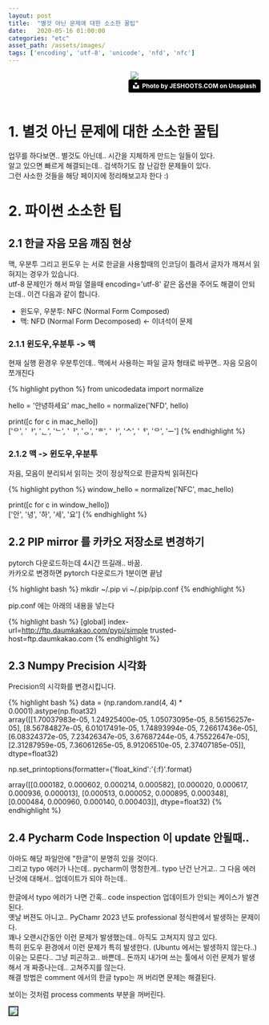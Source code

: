 ```yaml
---
layout: post
title:  "별것 아닌 문제에 대한 소소한 꿀팁"
date:   2020-05-16 01:00:00
categories: "etc"
asset_path: /assets/images/
tags: ['encoding', 'utf-8', 'unicode', 'nfd', 'nfc']
---
```


<header>
    <img src="{{ page.asset_path }}problem-bg.jpg" class="img-responsive img-rounded img-fluid center">
    <div style="text-align:right">
    <a style="background-color:black;color:white;text-decoration:none;padding:4px 6px;font-family:-apple-system, BlinkMacSystemFont, &quot;San Francisco&quot;, &quot;Helvetica Neue&quot;, Helvetica, Ubuntu, Roboto, Noto, &quot;Segoe UI&quot;, Arial, sans-serif;font-size:12px;font-weight:bold;line-height:1.2;display:inline-block;border-radius:3px" href="https://unsplash.com/photos/-2vD8lIhdnw" target="_blank" rel="noopener noreferrer" title="Download free do whatever you want high-resolution photos from Nathan Dumlao"><span style="display:inline-block;padding:2px 3px"><svg xmlns="http://www.w3.org/2000/svg" style="height:12px;width:auto;position:relative;vertical-align:middle;top:-2px;fill:white" viewBox="0 0 32 32"><title>unsplash-logo</title><path d="M10 9V0h12v9H10zm12 5h10v18H0V14h10v9h12v-9z"></path></svg></span><span style="display:inline-block;padding:2px 3px">Photo by JESHOOTS.COM on Unsplash</span></a>
    </div>
    
    
</header>

# 1. 별것 아닌 문제에 대한 소소한 꿀팁

업무를 하다보면.. 별것도 아닌데.. 시간을 지체하게 만드는 일들이 있다. <br>
알고 있으면 빠르게 해결되는데.. 검색하기도 참 난감한 문제들이 있다. <br>
그런 사소한 것들을 해당 페이지에 정리해보고자 한다 :)

# 2. 파이썬 소소한 팁 

## 2.1 한글 자음 모음 깨짐 현상 

맥, 우분투 그리고 윈도우 는 서로 한글을 사용할때의 인코딩이 틀려서 글자가 깨져서 읽혀지는 경우가 있습니다. <br>
utf-8 문제인가 해서 파일 열을때 encoding='utf-8' 같은 옵션을 주어도 해결이 안되는데.. 이건 다음과 같이 합니다. 

 - 윈도우, 우분투: NFC (Normal Form Composed) 
 - 맥: NFD (Normal Form Decomposed) <- 이녀석이 문제
 
### 2.1.1 윈도우,우분투 -> 맥

현재 실행 환경우 우분투인데..
맥에서 사용하는 파일 글자 형태로 바꾸면.. 자음 모음이 쪼개진다  
 
{% highlight python %}
from unicodedata import normalize
 
hello = '안녕하세요'
mac_hello = normalize('NFD', hello)

print([c for c in mac_hello])                                                                                                             
['ᄋ', 'ᅡ', 'ᆫ', 'ᄂ', 'ᅧ', 'ᆼ', 'ᄒ', 'ᅡ', 'ᄉ', 'ᅦ', 'ᄋ', 'ᅭ']
{% endhighlight %} 


### 2.1.2 맥 -> 윈도우,우분투

자음, 모음이 분리되서 읽히는 것이 정상적으로 한글자씩 읽혀진다 

{% highlight python %}
window_hello = normalize('NFC', mac_hello)              

print([c for c in window_hello])                                                                                                          
['안', '녕', '하', '세', '요']
{% endhighlight %} 


## 2.2 PIP mirror 를 카카오 저장소로 변경하기

pytorch 다운로드하는데 4시간 뜨길래.. 바꿈. <br>
카카오로 변경하면 pytorch 다운로드가 1분이면 끝남

{% highlight bash %}
mkdir ~/.pip
vi ~/.pip/pip.conf
{% endhighlight %}

pip.conf 에는 아래의 내용을 넣는다

{% highlight bash %}
[global]
index-url=http://ftp.daumkakao.com/pypi/simple
trusted-host=ftp.daumkakao.com
{% endhighlight %}


## 2.3 Numpy Precision 시각화

Precision의 시각화를 변경시킵니다. 

{% highlight bash %}
data = (np.random.rand(4, 4) * 0.0001).astype(np.float32)                                                                                  
array([[1.70037983e-05, 1.24925400e-05, 1.05073095e-05, 8.56156257e-05],
       [8.56784827e-05, 6.01017491e-05, 1.74893994e-05, 7.26617436e-05],
       [6.08324372e-05, 7.23426347e-05, 3.67687244e-05, 4.75522647e-05],
       [2.31287959e-05, 7.36061265e-05, 8.91206510e-05, 2.37407185e-05]],
      dtype=float32)

np.set_printoptions(formatter={'float_kind':'{:f}'.format}

array([[0.000182, 0.000602, 0.000214, 0.000582],
       [0.000020, 0.000617, 0.000936, 0.000013],
       [0.000513, 0.000052, 0.000895, 0.000348],
       [0.000484, 0.000960, 0.000140, 0.000403]], dtype=float32)
{% endhighlight %}

## 2.4 Pycharm Code Inspection 이 update 안될때.. 

아마도 해당 파일안에 "한글"이 분명히 있을 것이다.<br>
그리고 typo 에러가 나는데.. pycharm이 멍청한게.. typo 난건 난거고.. 그 다음 에러난것에 대해서.. 업데이트가 되야 하는데..<br>  
한글에서 typo 에러가 나면 간혹.. code inspection 업데이트가 안되는 케이스가 발견된다.<br>
옛날 버젼도 아니고.. PyChamr 2023 년도 professional 정식판에서 발생하는 문제이다.<br> 
꽤나 오랜시간동안 이런 문제가 발생했는데.. 아직도 고쳐지지 않고 있다. <br> 
특히 윈도우 환경에서 이런 문제가 특히 발생한다. (Ubuntu 에서는 발생하지 않는다..)<br> 
이유는 모른다.. 그냥 피곤하고.. 바쁜데.. 돈까지 내가며 쓰는 툴에서 이런 문제가 발생해서 개 짜증나는데.. 고쳐주지를 않는다.<br>
해결 방법은 comment 에서의 한글 typo는 꺼 버리면 문제는 해결된다. 

보이는 것처럼 process comments 부분을 꺼버린다. 

<img src="{{ page.asset_path }}code-inspection-comment.png" class="img-responsive img-rounded img-fluid center" style="border: 2px solid #333333">

